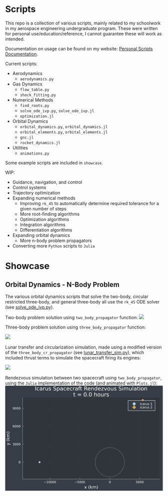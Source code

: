 # Scripts

This repo is a collection of various scripts, mainly related to my schoolwork in my aerospace engineering undergraduate program. These were written for personal use/education/reference, I cannot guarantee these will work as intended. 

Documentation on usage can be found on my website: [Personal Scripts Documentation](https://michaszj.github.io/#docs).

Current scripts:
- Aerodynamics
  - `aerodynamics.py`
- Gas Dynamics
  - `flow_table.py`
  - `shock_fitting.py`
- Numerical Methods
  - `find_roots.py`
  - `solve_ode_ivp.py`, `solve_ode_ivp.jl`
  - `optimization.jl`
- Orbital Dynamics
  - `orbital_dynamics.py`, `orbital_dynamics.jl`
  - `orbital_elements.py`, `orbital_elements.jl`
  - `gnc.jl`
  - `rocket_dynamics.jl`
- Utilities
  - `animations.py`

Some example scripts are included in `showcase`.

WIP:
- Guidance, navigation, and control
- Control systems
- Trajectory optimization
- Expanding numerical methods
  - Improving `rk_45` to automatically determine required tolerance for a given number of steps
  - More root-finding algorithms
  - Optimization algorithms
  - Integration algorithms
  - Differentiation algorithms
- Expanding orbital dynamics
  - More n-body problem propagators
- Converting more `Python` scripts to `Julia`

# Showcase
## Orbital Dynamics - N-Body Problem
The various orbital dynamics scripts that solve the two-body, circular restricted three-body, and general three-body all use the `rk_45` ODE solver (see [solve_ode_ivp.py](https://github.com/MichaszJ/scripts/blob/main/Numerical-Methods/solve_ode_ivp.py)). 

Two-body problem solution using `two_body_propagator` function:
![](images/animation1.gif)

Three-body problem solution using `three_body_propagator` function:

![](images/animation2.gif)

Lunar transfer and circularization simulation, made using a modified version of the `three_body_cr_propagator` (see [lunar_transfer_sim.py](https://github.com/MichaszJ/scripts/blob/main/Showcase/lunar_transfer_sim.py)), which included thrust terms to simulate the spacecraft firing its engines:

![](images/animation3.gif)

Rendezvous simulation between two spacecraft using `two_body_propagator`, using the `Julia` implementation of the code (and animated with `Plots.jl`):
![](images/animation4.gif)